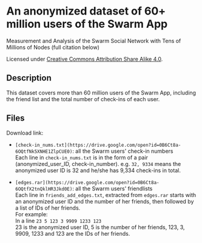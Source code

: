 # An anonymized dataset of 60+ million users of the Swarm App

Measurement and Analysis of the Swarm Social Network with Tens of Millions of Nodes (full citation below)

Licensed under [Creative Commons Attribution Share Alike 4.0](http://choosealicense.com/licenses/cc-by-sa-4.0/).

## Description
This dataset covers more than 60 million users of the Swarm App, including the friend list and the total number of check-ins of each user.

## Files
Download link:  
* ``[check-in_nums.txt](https://drive.google.com/open?id=0B6Ct8a-6OQtfNk5XNHE1ZlpCUE0)``: all the Swarm users' check-in numbers</br>
Each line in ``check-in_nums.txt`` is in the form of a pair (anonymized_user_ID, check-in_number). e.g. ``32, 9334`` means the anonymized user ID is 32 and he/she has 9,334 check-ins in total.

* ``[edges.rar](https://drive.google.com/open?id=0B6Ct8a-6OQtfX2tnQklHR3Jkd0E)``: all the Swarm users' friendlists</br>
Each line in ``friends_add_edges.txt``, extracted from ``edges.rar`` starts with an anonymized user ID and the number of her friends, then followed by a list of IDs of her friends.</br>
For example:</br>
In a line ``23 5 123 3 9909 1233 123``</br>
23 is the anonymized user ID, 5 is the number of her friends, 123, 3, 9909, 1233 and 123 are the IDs of her friends.

